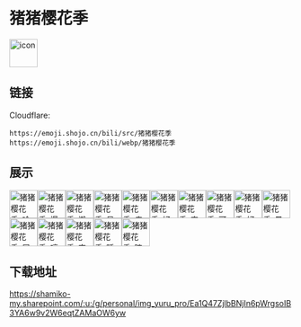 # 猪猪樱花季
<img src="https://emoji.shojo.cn/bili/src/猪猪樱花季/icon.png" width="50" height="50" alt="icon">

## 链接
Cloudflare:
```
https://emoji.shojo.cn/bili/src/猪猪樱花季
https://emoji.shojo.cn/bili/webp/猪猪樱花季
```
## 展示
<img src="https://emoji.shojo.cn/bili/src/猪猪樱花季/猪猪樱花季-哈喽.png" width="50" height="50" alt="猪猪樱花季-哈喽"><img src="https://emoji.shojo.cn/bili/src/猪猪樱花季/猪猪樱花季-爆哭.png" width="50" height="50" alt="猪猪樱花季-爆哭"><img src="https://emoji.shojo.cn/bili/src/猪猪樱花季/猪猪樱花季-懒得理你.png" width="50" height="50" alt="猪猪樱花季-懒得理你"><img src="https://emoji.shojo.cn/bili/src/猪猪樱花季/猪猪樱花季-呆.png" width="50" height="50" alt="猪猪樱花季-呆"><img src="https://emoji.shojo.cn/bili/src/猪猪樱花季/猪猪樱花季-疯狂摇头.png" width="50" height="50" alt="猪猪樱花季-疯狂摇头"><img src="https://emoji.shojo.cn/bili/src/猪猪樱花季/猪猪樱花季-好气.png" width="50" height="50" alt="猪猪樱花季-好气"><img src="https://emoji.shojo.cn/bili/src/猪猪樱花季/猪猪樱花季-害羞.png" width="50" height="50" alt="猪猪樱花季-害羞"><img src="https://emoji.shojo.cn/bili/src/猪猪樱花季/猪猪樱花季-可爱.png" width="50" height="50" alt="猪猪樱花季-可爱"><img src="https://emoji.shojo.cn/bili/src/猪猪樱花季/猪猪樱花季-好喜欢.png" width="50" height="50" alt="猪猪樱花季-好喜欢"><img src="https://emoji.shojo.cn/bili/src/猪猪樱花季/猪猪樱花季-晕了.png" width="50" height="50" alt="猪猪樱花季-晕了"><img src="https://emoji.shojo.cn/bili/src/猪猪樱花季/猪猪樱花季-屁.png" width="50" height="50" alt="猪猪樱花季-屁"><img src="https://emoji.shojo.cn/bili/src/猪猪樱花季/猪猪樱花季-哼.png" width="50" height="50" alt="猪猪樱花季-哼"><img src="https://emoji.shojo.cn/bili/src/猪猪樱花季/猪猪樱花季-害怕.png" width="50" height="50" alt="猪猪樱花季-害怕"><img src="https://emoji.shojo.cn/bili/src/猪猪樱花季/猪猪樱花季-睡大觉.png" width="50" height="50" alt="猪猪樱花季-睡大觉"><img src="https://emoji.shojo.cn/bili/src/猪猪樱花季/猪猪樱花季-暗中观察.png" width="50" height="50" alt="猪猪樱花季-暗中观察">

## 下载地址

https://shamiko-my.sharepoint.com/:u:/g/personal/img_yuru_pro/Ea1Q47ZjlbBNjIn6pWrgsoIB3YA6w9v2W6eqtZAMaOW6yw